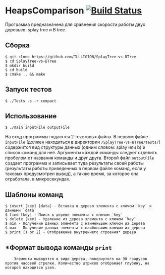 # HeapsComparison [![Build Status](https://travis-ci.org/ILLLIGION/SplayTree-vs-BTree.svg?branch=master)](https://travis-ci.org/ILLLIGION/SplayTree-vs-BTree)

Программа предназначена для сравнения скорости работы двух деревьев: splay tree и B tree.

## Сборка

```ShellSession
$ git clone https://github.com/ILLLIGION/SplayTree-vs-BTree
$ cd SplayTree-vs-BTree
$ mkdir build
$ cd build
$ cmake .. && make
```

## Запуск тестов

```ShellSession
$ ./Tests -s -r compact
```

## Использование

```ShellSession
$ ./main inputFile outputFile
```

На вход программы подаются 2 текстовых файла. В первом файле `inputFile` (должен находиться в директории `/SplayTree-vs-BTree/tests/`) содержится вид структуры данных (одним словом: splay или b) и список команд для неё. Аргументы каждой команды следует отделить пробелом от названия команды и друг друга. Второй файл `outputFile` создает программа и записывает туда результаты своей работы (результаты работы приведенных в первом файле команд, если у таковых предусмотрен вывод), а также время, за которое она отработала, в микросекундах.

## Шаблоны команд

```ShellSession
$ insert [key] [data] - Вставка в дерево элемента с ключом `key` и данными `data`
$ find [key] - Поиск в дереве элемента с ключом `key`
$ delete [key] - Удаление из дерева элемента с ключом `key`
$ min - Получение данных элемента с наименьшим ключом из дерева
$ max - Получение данных элемента с наибольшим ключом из дерева
$ print [1 or 2] - Отображение внутреннего строения* дерева
```

## *Формат вывода команды `print`

```ShellSession
    Элементы выводятся в виде дерева, повернутого на 90 градусов против часовой стрелки. Количество штрихов отображает глубину, на которой находится узел.
```
